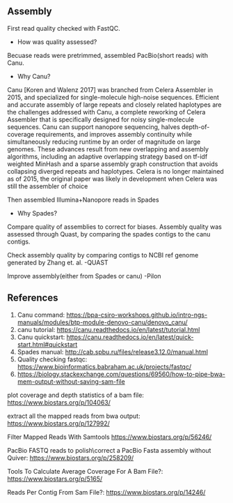 ## Assembly
First read quality checked with FastQC.
 
 * How was quality assessed?
 

Becuase reads were pretrimmed, assembled PacBio(short reads) with Canu.
  * Why Canu?
  
  Canu [Koren and Walenz 2017] was branched from Celera Assembler in 2015, and specialized for single-molecule high-noise sequences. Efficient and accurate assembly of large repeats and closely related haplotypes are the challenges addressed with Canu, a complete reworking of Celera Assembler that is specifically designed for noisy single-molecule sequences. Canu can support nanopore sequencing, halves depth-of-coverage requirements, and improves assembly continuity while simultaneously reducing runtime by an order of magnitude on large genomes. These advances result from new overlapping and assembly algorithms, including an adaptive overlapping strategy based on tf-idf weighted MinHash and a sparse assembly graph construction that avoids collapsing diverged repeats and haplotypes. Celera is no longer maintained as of 2015, the original paper was likely in development when Celera was still the assembler of choice

Then assembled Illumina+Nanopore reads in Spades

  * Why Spades?
  
  Compare quality of assemblies to correct for biases. Assembly quality was assessed through Quast, by comparing the spades contigs to the canu contigs.

Check assembly quality by comparing contigs to NCBI ref genome generated by Zhang et. al.
-QUAST

Improve assembly(either from Spades or canu)
-Pilon



## References
1. Canu command: https://bpa-csiro-workshops.github.io/intro-ngs-manuals/modules/btp-module-denovo-canu/denovo_canu/
2. canu tutorial: https://canu.readthedocs.io/en/latest/tutorial.html
3. Canu quickstart: https://canu.readthedocs.io/en/latest/quick-start.html#quickstart
4. Spades manual: http://cab.spbu.ru/files/release3.12.0/manual.html
5. Quality checking fastqc: https://www.bioinformatics.babraham.ac.uk/projects/fastqc/
6. https://biology.stackexchange.com/questions/69560/how-to-pipe-bwa-mem-output-without-saving-sam-file

plot coverage and depth statistics of a bam file: https://www.biostars.org/p/104063/

extract all the mapped reads from bwa output: https://www.biostars.org/p/127992/

 Filter Mapped Reads With Samtools https://www.biostars.org/p/56246/

PacBio FASTQ reads to polish\correct a PacBio Fasta assembly without Quiver: https://www.biostars.org/p/258209/

Tools To Calculate Average Coverage For A Bam File?: https://www.biostars.org/p/5165/

Reads Per Contig From Sam File?: https://www.biostars.org/p/14246/
